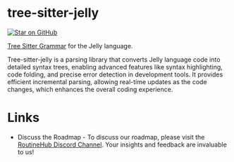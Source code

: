 # tree-sitter-jelly

<a href="https://openjelly.com/join-discord" target="_blank">
  <img src="https://img.shields.io/discord/503976650439131183?logo=discord&amp;label=discord" alt="Star on GitHub">
</a>


[Tree Sitter Grammar](https://github.com/tree-sitter/tree-sitter) for the Jelly language.

Tree-sitter-jelly is a parsing library that converts Jelly language code into detailed syntax trees, enabling advanced features like syntax highlighting, code folding, and precise error detection in development tools. It provides efficient incremental parsing, allowing real-time updates as the code changes, which enhances the overall coding experience.

# Links

* Discuss the Roadmap - To discuss our roadmap, please visit the [RoutineHub Discord Channel](https://openjelly.com/join-discord). Your insights and feedback are invaluable to us!
